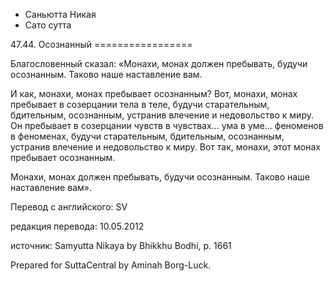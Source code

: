 









* Саньютта Никая
* Сато сутта


47\.44\. Осознанный
\=\=\=\=\=\=\=\=\=\=\=\=\=\=\=\=\=



Благословенный сказал: «Монахи, монах должен пребывать, будучи осознанным\. Таково наше наставление вам\.


И как, монахи, монах пребывает осознанным? Вот, монахи, монах пребывает в созерцании тела в теле, будучи старательным, бдительным, осознанным, устранив влечение и недовольство к миру\. Он пребывает в созерцании чувств в чувствах… ума в уме… феноменов в феноменах, будучи старательным, бдительным, осознанным, устранив влечение и недовольство к миру\. Вот так, монахи, этот монах пребывает осознанным\.


Монахи, монах должен пребывать, будучи осознанным\. Таково наше наставление вам»\.



Перевод с английского: SV


редакция перевода: 10\.05\.2012


источник: Samyutta Nikaya by Bhikkhu Bodhi, p\. 1661


Prepared for SuttaCentral by Aminah Borg\-Luck\.






